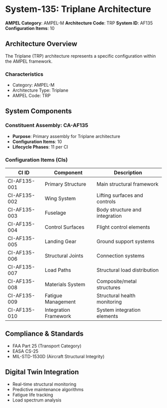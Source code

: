 # System-135: Triplane Architecture

**AMPEL Category**: AMPEL-M
**Architecture Code**: TRP
**System ID**: AF135
**Configuration Items**: 10

## Architecture Overview

The Triplane (TRP) architecture represents a specific configuration within the AMPEL framework.

### Characteristics
- Category: AMPEL-M
- Architecture Type: Triplane
- AMPEL Code: TRP

## System Components

### Constituent Assembly: CA-AF135
- **Purpose**: Primary assembly for Triplane architecture
- **Configuration Items**: 10
- **Lifecycle Phases**: 11 per CI

### Configuration Items (CIs)

| CI ID | Component | Description |
|-------|-----------|-------------|
| CI-AF135-001 | Primary Structure | Main structural framework |
| CI-AF135-002 | Wing System | Lifting surfaces and controls |
| CI-AF135-003 | Fuselage | Body structure and integration |
| CI-AF135-004 | Control Surfaces | Flight control elements |
| CI-AF135-005 | Landing Gear | Ground support systems |
| CI-AF135-006 | Structural Joints | Connection systems |
| CI-AF135-007 | Load Paths | Structural load distribution |
| CI-AF135-008 | Materials System | Composite/metal structures |
| CI-AF135-009 | Fatigue Management | Structural health monitoring |
| CI-AF135-010 | Integration Framework | System integration elements |

## Compliance & Standards
- FAA Part 25 (Transport Category)
- EASA CS-25
- MIL-STD-1530D (Aircraft Structural Integrity)

## Digital Twin Integration
- Real-time structural monitoring
- Predictive maintenance algorithms
- Fatigue life tracking
- Load spectrum analysis
